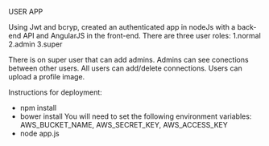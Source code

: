 USER APP

Using Jwt and bcryp, created an authenticated app in nodeJs with a back-end API and AngularJS in the front-end. There are three user roles:
1.normal
2.admin
3.super

There is on super user that can add admins. Admins can see conections between other users. All users can add/delete connections. Users can upload a profile image.


Instructions for deployment:

- npm install
- bower install
You will need to set the following environment variables:
AWS_BUCKET_NAME, AWS_SECRET_KEY, AWS_ACCESS_KEY
- node app.js
